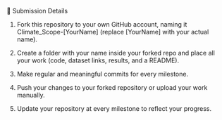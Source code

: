 📌 Submission Details

1. Fork this repository to your own GitHub account, naming it Climate_Scope-[YourName] (replace [YourName] with your actual name).

2. Create a folder with your name inside your forked repo and place all your work (code, dataset links, results, and a README).

3. Make regular and meaningful commits for every milestone.

4. Push your changes to your forked repository or upload your work manually.

5. Update your repository at every milestone to reflect your progress. 

